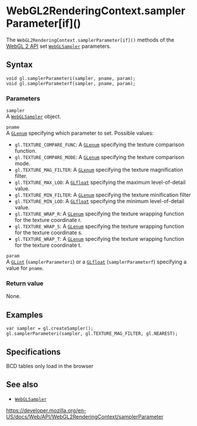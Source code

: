 WebGL2RenderingContext.samplerParameter\[if\]()
===============================================

The `WebGL2RenderingContext.samplerParameter[if]()` methods of the [WebGL 2 API](../webgl_api) set [`WebGLSampler`](../webglsampler) parameters.

Syntax
------

    void gl.samplerParameteri(sampler, pname, param);
    void gl.samplerParameterf(sampler, pname, param);

### Parameters

`sampler`  
A [`WebGLSampler`](../webglsampler) object.

`pname`  
A [`GLenum`](../webgl_api/types) specifying which parameter to set. Possible values:

-   `gl.TEXTURE_COMPARE_FUNC`: A [`GLenum`](../webgl_api/types) specifying the texture comparison function.
-   `gl.TEXTURE_COMPARE_MODE`: A [`GLenum`](../webgl_api/types) specifying the texture comparison mode.
-   `gl.TEXTURE_MAG_FILTER`: A [`GLenum`](../webgl_api/types) specifying the texture magnification filter.
-   `gl.TEXTURE_MAX_LOD`: A [`GLfloat`](../webgl_api/types) specifying the maximum level-of-detail value.
-   `gl.TEXTURE_MIN_FILTER`: A [`GLenum`](../webgl_api/types) specifying the texture minification filter
-   `gl.TEXTURE_MIN_LOD`: A [`GLfloat`](../webgl_api/types) specifying the minimum level-of-detail value.
-   `gl.TEXTURE_WRAP_R`: A [`GLenum`](../webgl_api/types) specifying the texture wrapping function for the texture coordinate r.
-   `gl.TEXTURE_WRAP_S`: A [`GLenum`](../webgl_api/types) specifying the texture wrapping function for the texture coordinate s.
-   `gl.TEXTURE_WRAP_T`: A [`GLenum`](../webgl_api/types) specifying the texture wrapping function for the texture coordinate t.

`param`  
A [`GLint`](../webgl_api/types) (`samplerParameteri`) or a [`GLfloat`](../webgl_api/types) (`samplerParameterf`) specifying a value for `pname`.

### Return value

None.

Examples
--------

    var sampler = gl.createSampler();
    gl.samplerParameteri(sampler, gl.TEXTURE_MAG_FILTER, gl.NEAREST);

Specifications
--------------

BCD tables only load in the browser

See also
--------

-   [`WebGLSampler`](../webglsampler)

<a href="https://developer.mozilla.org/en-US/docs/Web/API/WebGL2RenderingContext/samplerParameter" class="_attribution-link">https://developer.mozilla.org/en-US/docs/Web/API/WebGL2RenderingContext/samplerParameter</a>
